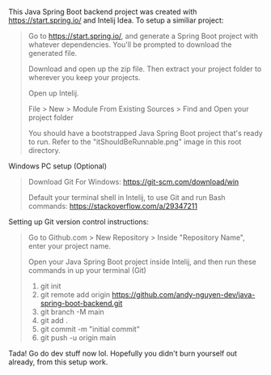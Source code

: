 This Java Spring Boot backend project was created with https://start.spring.io/ and Intelij Idea. To setup a similiar project:
> 
> Go to https://start.spring.io/,  and generate a Spring Boot project with whatever dependencies. You'll be prompted to download the generated file.
> 
> Download and open up the zip file. Then extract your project folder to wherever you keep your projects.
> 
> Open up Intelij.
> 
> File > New > Module From Existing Sources > Find and Open your project folder
> 
> You should have a bootstrapped Java Spring Boot project that's ready to run. Refer to the "itShouldBeRunnable.png" image in this root directory.



Windows PC setup (Optional)
> Download Git For Windows: https://git-scm.com/download/win
>
> Default your terminal shell in Intelij, to use Git and run Bash commands: https://stackoverflow.com/a/29347211



Setting up Git version control instructions:
> 
> Go to Github.com > New Repository > Inside "Repository Name", enter your project name.
> 
> Open your Java Spring Boot project inside Intelij, and then run these commands in up your terminal (Git)
>
> 1. git init
> 2. git remote add origin https://github.com/andy-nguyen-dev/java-spring-boot-backend.git
> 3. git branch -M main
> 4. git add .
> 5. git commit -m "initial commit"
> 6. git push -u origin main
> 

Tada! Go do dev stuff now lol. Hopefully you didn't burn yourself out already, from this setup work.